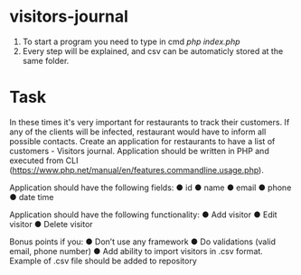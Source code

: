 # visitors-journal

1. To start a program you need to type in cmd *php index.php*
2. Every step will be explained, and csv can be automaticly stored at the same folder.

# Task
In these times it's very important for restaurants to track their customers. If any of the clients
will be infected, restaurant would have to inform all possible contacts.
Create an application for restaurants to have a list of customers - Visitors journal.
Application should be written in PHP and executed from CLI
(https://www.php.net/manual/en/features.commandline.usage.php).

Application should have the following fields:
● id
● name
● email
● phone
● date time

Application should have the following functionality:
● Add visitor
● Edit visitor
● Delete visitor

Bonus points if you:
● Don’t use any framework
● Do validations (valid email, phone number)
● Add ability to import visitors in .csv format. Example of .csv file should be added to repository

